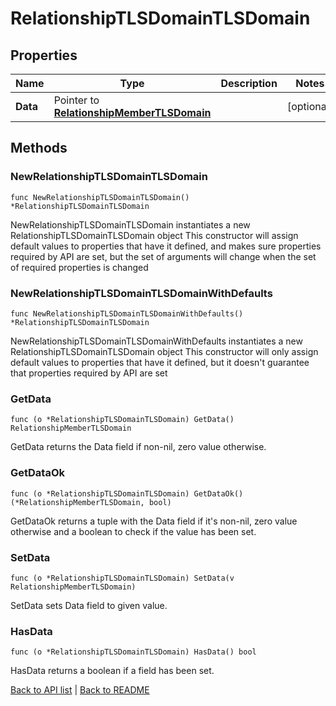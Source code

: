 # RelationshipTLSDomainTLSDomain

## Properties

Name | Type | Description | Notes
------------ | ------------- | ------------- | -------------
**Data** | Pointer to [**RelationshipMemberTLSDomain**](RelationshipMemberTLSDomain.md) |  | [optional] 

## Methods

### NewRelationshipTLSDomainTLSDomain

`func NewRelationshipTLSDomainTLSDomain() *RelationshipTLSDomainTLSDomain`

NewRelationshipTLSDomainTLSDomain instantiates a new RelationshipTLSDomainTLSDomain object
This constructor will assign default values to properties that have it defined,
and makes sure properties required by API are set, but the set of arguments
will change when the set of required properties is changed

### NewRelationshipTLSDomainTLSDomainWithDefaults

`func NewRelationshipTLSDomainTLSDomainWithDefaults() *RelationshipTLSDomainTLSDomain`

NewRelationshipTLSDomainTLSDomainWithDefaults instantiates a new RelationshipTLSDomainTLSDomain object
This constructor will only assign default values to properties that have it defined,
but it doesn't guarantee that properties required by API are set

### GetData

`func (o *RelationshipTLSDomainTLSDomain) GetData() RelationshipMemberTLSDomain`

GetData returns the Data field if non-nil, zero value otherwise.

### GetDataOk

`func (o *RelationshipTLSDomainTLSDomain) GetDataOk() (*RelationshipMemberTLSDomain, bool)`

GetDataOk returns a tuple with the Data field if it's non-nil, zero value otherwise
and a boolean to check if the value has been set.

### SetData

`func (o *RelationshipTLSDomainTLSDomain) SetData(v RelationshipMemberTLSDomain)`

SetData sets Data field to given value.

### HasData

`func (o *RelationshipTLSDomainTLSDomain) HasData() bool`

HasData returns a boolean if a field has been set.


[Back to API list](../README.md#documentation-for-api-endpoints) | [Back to README](../README.md)
